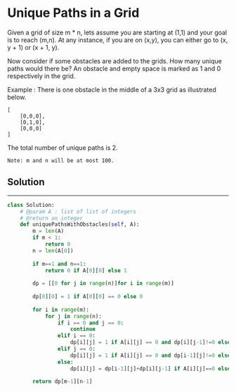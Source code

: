 <h1>Unique Paths in a Grid</h1>

<p>
Given a grid of size m * n, lets assume you are starting at (1,1) and your goal is to reach (m,n). At any instance, if you are on (x,y), you can either go to (x, y + 1) or (x + 1, y).

Now consider if some obstacles are added to the grids. How many unique paths would there be?
An obstacle and empty space is marked as 1 and 0 respectively in the grid.

Example :
There is one obstacle in the middle of a 3x3 grid as illustrated below.

    [
        [0,0,0],
        [0,1,0],
        [0,0,0]
    ]

The total number of unique paths is 2.

    Note: m and n will be at most 100. 

<h2>Solution</h2>

***

```python
class Solution:
    # @param A : list of list of integers
    # @return an integer
    def uniquePathsWithObstacles(self, A):
        m = len(A)
        if m < 1:
            return 0
        n = len(A[0])
        
        if m==1 and n==1:
            return 0 if A[0][0] else 1
            
        dp = [[0 for j in range(n)]for i in range(m)]
        
        dp[0][0] = 1 if A[0][0] == 0 else 0
        
        for i in range(m):
            for j in range(n):
                if i == 0 and j == 0:
                    continue
                elif i == 0:
                    dp[i][j] = 1 if A[i][j] == 0 and dp[i][j-1]!=0 else 0
                elif j == 0:
                    dp[i][j] = 1 if A[i][j] == 0 and dp[i-1][j]!=0 else 0
                else:
                    dp[i][j] = dp[i-1][j]+dp[i][j-1] if A[i][j]==0 else 0
                    
        return dp[m-1][n-1]
```